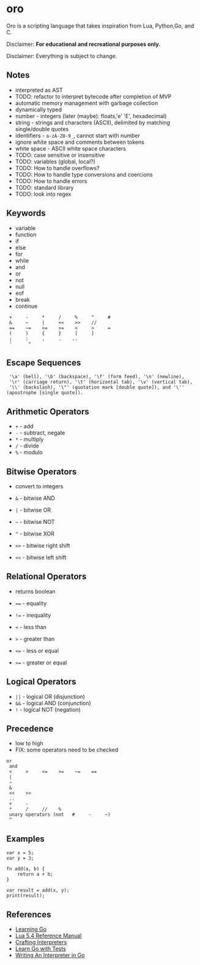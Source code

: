 # oro

Oro is a scripting language that takes inspiration from Lua, Python,Go, and C.

Disclaimer: **For educational and recreational purposes only.**

Disclaimer: Everything is subject to change.

## Notes

- interpreted as AST
- TODO: refactor to interpret bytecode after completion of MVP
- automatic memory management with garbage collection
- dynamically typed
- number - integers (later (maybe): floats,'e' 'E', hexadecimal)
- string - strings and characters (ASCII), delimited by matching single/double quotes
- identifiers - `a-zA-Z0-9_`, cannot start with number
- ignore white space and comments between tokens
- white space - ASCII white space characters
- TODO: case sensitive or insensitive
- TODO: variables (global, local?)
- TODO: How to handle overflows?
- TODO: How to handle type conversions and coercions
- TODO: How to handle errors
- TODO: standard library
- TODO: look into regex

## Keywords

- variable
- function
- if
- else
- for
- while
- and
- or
- not
- null
- eof
- break
- continue

```
 +     -     *     /     %     ^     #
 &     ~     |     <<    >>    //
 ==    ~=    <=    >=    <     >     =
 (     )     {     }     [     ]
 ;     :     ,     .    ..
 '      "
```

## Escape Sequences

```
 '\a' (bell), '\b' (backspace), '\f' (form feed), '\n' (newline),
 '\r' (carriage return), '\t' (horizontal tab), '\v' (vertical tab),
 '\\' (backslash), '\"' (quotation mark [double quote]), and '\'' (apostrophe [single quote]).
```

## Arithmetic Operators

- `+` - add
- `-` - subtract, negate
- `*` - multiply
- `/` - divide
- `%` - modulo

## Bitwise Operators

- convert to integers

- `&` - bitwise AND
- `|` - bitwise OR
- `~` - bitwise NOT
- `^` - bitwise XOR
- `>>` - bitwise right shift
- `<<` - bitwise left shift

## Relational Operators

- returns boolean

- `==` - equality
- `!=` - inequality
- `<` - less than
- `>` - greater than
- `<=` - less or equal
- `>=` - greater or equal

## Logical Operators

- `||` - logical OR (disjunction)
- `&&` - logical AND (conjunction)
- `!` - logical NOT (negation)

## Precedence

- low to high
- FIX: some operators need to be checked

```
or
 and
 <     >     <=    >=    ~=    ==
 |
 ~
 &
 <<    >>
 ..
 +     -
 *     /     //    %
 unary operators (not   #     -     ~)
 ^
```

## Examples

```oro
var x = 5;
var y = 3;

fn add(a, b) {
    return a + b;
}

var result = add(x, y);
print(result);
```

## References

- [Learning Go](https://www.oreilly.com/library/view/learning-go-2nd/9781098139285/)
- [Lua 5.4 Reference Manual](https://www.lua.org/manual/5.4/)
- [Crafting Interpreters](https://craftinginterpreters.com/index.html)
- [Learn Go with Tests](https://quii.gitbook.io/learn-go-with-tests)
- [Writing An Interpreter in Go](https://interpreterbook.com/)
